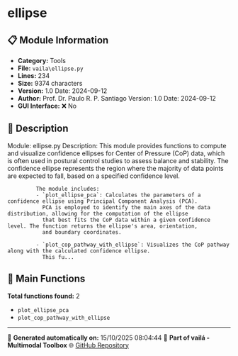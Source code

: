 # ellipse

## 📋 Module Information

- **Category:** Tools
- **File:** `vaila\ellipse.py`
- **Lines:** 234
- **Size:** 9374 characters
- **Version:** 1.0 Date: 2024-09-12
- **Author:** Prof. Dr. Paulo R. P. Santiago Version: 1.0 Date: 2024-09-12
- **GUI Interface:** ❌ No

## 📖 Description


Module: ellipse.py
Description: This module provides functions to compute and visualize confidence ellipses for Center of Pressure (CoP) data,
             which is often used in postural control studies to assess balance and stability. The confidence ellipse represents
             the region where the majority of data points are expected to fall, based on a specified confidence level.

             The module includes:
             - `plot_ellipse_pca`: Calculates the parameters of a confidence ellipse using Principal Component Analysis (PCA).
               PCA is employed to identify the main axes of the data distribution, allowing for the computation of the ellipse
               that best fits the CoP data within a given confidence level. The function returns the ellipse's area, orientation,
               and boundary coordinates.

             - `plot_cop_pathway_with_ellipse`: Visualizes the CoP pathway along with the calculated confidence ellipse.
               This fu...

## 🔧 Main Functions

**Total functions found:** 2

- `plot_ellipse_pca`
- `plot_cop_pathway_with_ellipse`




---

📅 **Generated automatically on:** 15/10/2025 08:04:44
🔗 **Part of vailá - Multimodal Toolbox**
🌐 [GitHub Repository](https://github.com/vaila-multimodaltoolbox/vaila)
